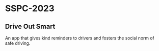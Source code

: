 # SSPC-2023
## Drive Out Smart
An app that gives kind reminders to drivers and fosters the social norm of safe driving.
